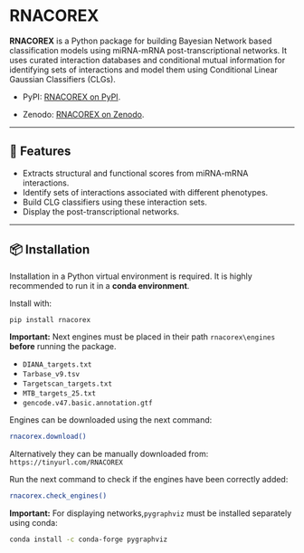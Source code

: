 # RNACOREX

**RNACOREX** is a Python package for building Bayesian Network based classification models using miRNA-mRNA post-transcriptional networks. It uses curated interaction databases and conditional mutual information for identifying sets of interactions and model them using Conditional Linear Gaussian Classifiers (CLGs).

- PyPI: [RNACOREX on PyPI](https://pypi.org/project/RNACOREX/).

- Zenodo: [RNACOREX on Zenodo](https://zenodo.org/records/15805336).

---

## 🚀 Features

- Extracts structural and functional scores from miRNA-mRNA interactions.
- Identify sets of interactions associated with different phenotypes.
- Build CLG classifiers using these interaction sets.
- Display the post-transcriptional networks.

---

## 📦 Installation

Installation in a Python virtual environment is required. It is highly recommended to run it in a **conda environment**.

Install with:

```bash
pip install rnacorex
```

**Important:** Next engines must be placed in their path `rnacorex\engines` **before** running the package. 

- `DIANA_targets.txt`
- `Tarbase_v9.tsv`
- `Targetscan_targets.txt`
- `MTB_targets_25.txt`
- `gencode.v47.basic.annotation.gtf`

Engines can be downloaded using the next command:

```bash
rnacorex.download()
```

Alternatively they can be manually downloaded from: `https://tinyurl.com/RNACOREX`

Run the next command to check if the engines have been correctly added:

```bash
rnacorex.check_engines()
```

**Important:** For displaying networks,`pygraphviz` must be installed separately using conda:

```bash
conda install -c conda-forge pygraphviz
```



